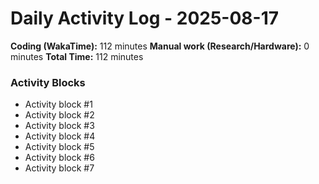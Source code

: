 # Daily Activity Log - 2025-08-17

**Coding (WakaTime):** 112 minutes
**Manual work (Research/Hardware):** 0 minutes
**Total Time:** 112 minutes

### Activity Blocks
- Activity block #1
- Activity block #2
- Activity block #3
- Activity block #4
- Activity block #5
- Activity block #6
- Activity block #7
